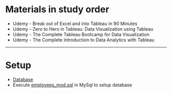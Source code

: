 # Materials in study order
* Udemy - Break out of Excel and into Tableau in 90 Minutes
* Udemy - Zero to Hero in Tableau: Data Visualization using Tableau
* Udemy - The Complete Tableau Bootcamp for Data Visualization
* Udemy - The Complete Introduction to Data Analytics with Tableau

------
# Setup
* [Database](employees_mod_db.pdf)
* Execute [employees_mod.sql](https://github.com/avinashbabudonthu/files/blob/master/employees_mod.sql) in MySql to setup database
